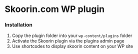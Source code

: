 Skoorin.com WP plugin
====

### Installation

1. Copy the plugin folder into your `wp-content/plugins` folder
2. Activate the Skoorin plugin via the plugins admin page
3. Use shortcodes to display skoorin content on your WP site